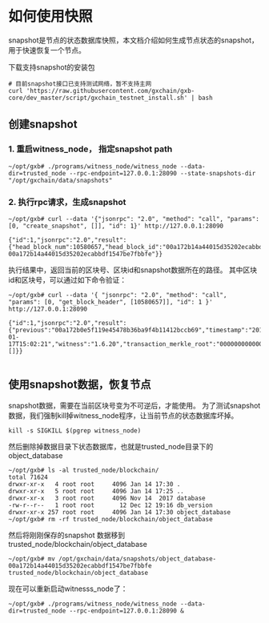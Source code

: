 # 如何使用快照

snapshot是节点的状态数据库快照，本文档介绍如何生成节点状态的snapshot，用于快速恢复一个节点。

下载支持snapshot的安装包
```
# 目前snapshot接口已支持测试网络，暂不支持主网
curl 'https://raw.githubusercontent.com/gxchain/gxb-core/dev_master/script/gxchain_testnet_install.sh' | bash
```


## 创建snapshot
### 1. 重启witness_node， 指定snapshot path
```
~/opt/gxb# ./programs/witness_node/witness_node --data-dir=trusted_node --rpc-endpoint=127.0.0.1:28090 --state-snapshots-dir "/opt/gxchain/data/snapshots"
```

### 2. 执行rpc请求，生成snapshot
```
~/opt/gxb# curl --data '{"jsonrpc": "2.0", "method": "call", "params": [0, "create_snapshot", []], "id": 1}' http://127.0.0.1:28090

{"id":1,"jsonrpc":"2.0","result":{"head_block_num":10580657,"head_block_id":"00a172b14a44015d35202ecabbdf1547be7fbbfe","snapshot_dir":"/opt/gxchain/data/snapshots/object_database-00a172b14a44015d35202ecabbdf1547be7fbbfe"}}
```

执行结果中，返回当前的区块号、区块id和snapshot数据所在的路径。
其中区块id和区块号，可以通过如下命令验证：

```
~/opt/gxb# curl --data '{ "jsonrpc": "2.0", "method": "call", "params": [0, "get_block_header", [10580657]], "id": 1 }' http://127.0.0.1:28090

{"id":1,"jsonrpc":"2.0","result":{"previous":"00a172b0e5f119e45478b36ba9f4b11412bccb69","timestamp":"2019-01-17T15:02:21","witness":"1.6.20","transaction_merkle_root":"0000000000000000000000000000000000000000","extensions":[]}}


```


## 使用snapshot数据，恢复节点

snapshot数据，需要在当前区块号变为不可逆后，才能使用。
为了测试snapshot数据，我们强制kill掉witness_node程序，让当前节点的状态数据库坏掉。

```
kill -s SIGKILL $(pgrep witness_node)

```

然后删除掉数据目录下状态数据库，也就是trusted_node目录下的object_database
```
~/opt/gxb# ls -al trusted_node/blockchain/
total 71624
drwxr-xr-x   4 root root     4096 Jan 14 17:30 .
drwxr-xr-x   5 root root     4096 Jan 14 17:25 ..
drwxr-xr-x   3 root root     4096 Nov 14  2017 database
-rw-r--r--   1 root root       12 Dec 12 19:16 db_version
drwxr-xr-x 257 root root     4096 Jan 14 17:30 object_database
~/opt/gxb# rm -rf trusted_node/blockchain/object_database
```

然后将刚刚保存的snapshot 数据移到trusted_node/blockchain/object_database
```
~/opt/gxb# mv /opt/gxchain/data/snapshots/object_database-00a172b14a44015d35202ecabbdf1547be7fbbfe  trusted_node/blockchain/object_database
```


现在可以重新启动witnesss_node了：
```
~/opt/gxb# ./programs/witness_node/witness_node --data-dir=trusted_node --rpc-endpoint=127.0.0.1:28090 &
```
